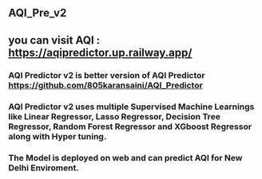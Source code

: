 ## AQI_Pre_v2
## you can visit AQI : https://aqipredictor.up.railway.app/

### AQI Predictor v2 is better version of AQI Predictor https://github.com/805karansaini/AQI_Predictor
### AQI Predictor v2 uses multiple Supervised Machine Learnings like Linear Regressor, Lasso Regressor, Decision Tree Regressor, Random Forest Regressor and XGboost Regressor along with Hyper tuning.
### The Model is deployed on web and can predict AQI for New Delhi Enviroment.
